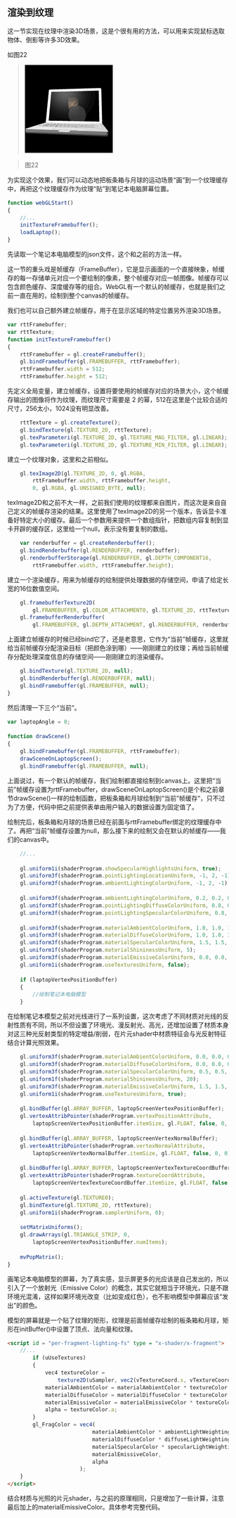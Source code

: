 ## 渲染到纹理

这一节实现在纹理中渲染3D场景，这是个很有用的方法，可以用来实现鼠标选取物体、倒影等许多3D效果。

如图22

>![图22](../image/C1_Start/1_022.gif)

>图22

为实现这个效果，我们可以动态地把板条箱与月球的运动场景“画”到一个纹理缓存中，再把这个纹理缓存作为纹理“贴”到笔记本电脑屏幕位置。

```javascript
function webGLStart()
{
    //...
	initTextureFramebuffer();
	loadLaptop();
}
```
先读取一个笔记本电脑模型的json文件，这个和之前的方法一样。

这一节的重头戏是帧缓存（FrameBuffer），它是显示画面的一个直接映象，帧缓存的每一存储单元对应一个要绘制的像素，整个帧缓存对应一帧图像。帧缓存可以包含颜色缓存、深度缓存等的组合。WebGL有一个默认的帧缓存，也就是我们之前一直在用的，绘制到整个canvas的帧缓存。

我们也可以自己额外建立帧缓存，用于在显示区域的特定位置另外渲染3D场景。

```javascript
var rttFramebuffer;
var rttTexture;
function initTextureFramebuffer()
{
	rttFramebuffer = gl.createFramebuffer();
	gl.bindFramebuffer(gl.FRAMEBUFFER, rttFramebuffer);
	rttFramebuffer.width = 512;
	rttFramebuffer.height = 512;
```
先定义全局变量，建立帧缓存，设置将要使用的帧缓存对应的场景大小，这个帧缓存输出的图像将作为纹理，而纹理尺寸需要是 2 的幂，512在这里是个比较合适的尺寸，256太小，1024没有明显改善。


```javascript
	rttTexture = gl.createTexture();
	gl.bindTexture(gl.TEXTURE_2D, rttTexture);
	gl.texParameteri(gl.TEXTURE_2D, gl.TEXTURE_MAG_FILTER, gl.LINEAR);
	gl.texParameteri(gl.TEXTURE_2D, gl.TEXTURE_MIN_FILTER, gl.LINEAR);
```
建立一个纹理对象，这里和之前相似。
```javascript
	gl.texImage2D(gl.TEXTURE_2D, 0, gl.RGBA,
		rttFramebuffer.width, rttFramebuffer.height,
		0, gl.RGBA, gl.UNSIGNED_BYTE, null);
```
texImage2D和之前不大一样，之前我们使用的纹理都来自图片，而这次是来自自己定义的帧缓存渲染的结果。这里使用了texImage2D的另一个版本，告诉显卡准备好特定大小的缓存。最后一个参数用来提供一个数组指针，把数组内容复制到显卡开辟的缓存区，这里给一个null，表示没有要复制的数组。
```javascript
	var renderbuffer = gl.createRenderbuffer();
	gl.bindRenderbuffer(gl.RENDERBUFFER, renderbuffer);
	gl.renderbufferStorage(gl.RENDERBUFFER, gl.DEPTH_COMPONENT16,
		rttFramebuffer.width, rttFramebuffer.height);
```
建立一个渲染缓存，用来为帧缓存的绘制提供处理数据的存储空间，申请了给定长宽的16位数值空间。
```javascript
	gl.framebufferTexture2D(
		gl.FRAMEBUFFER, gl.COLOR_ATTACHMENT0, gl.TEXTURE_2D, rttTexture, 0);
	gl.framebufferRenderbuffer(
		gl.FRAMEBUFFER, gl.DEPTH_ATTACHMENT, gl.RENDERBUFFER, renderbuffer);
```
上面建立帧缓存的时候已经bind它了，还是老意思，它作为“当前”帧缓存，这里就给当前帧缓存分配渲染目标（把颜色涂到哪）——刚刚建立的纹理；再给当前帧缓存分配处理深度信息的存储空间——刚刚建立的渲染缓存。
```javascript
	gl.bindTexture(gl.TEXTURE_2D, null);
	gl.bindRenderbuffer(gl.RENDERBUFFER, null);
	gl.bindFramebuffer(gl.FRAMEBUFFER, null);
}
```
然后清理一下三个“当前”。

```javascript
var laptopAngle = 0;

function drawScene()
{
	gl.bindFramebuffer(gl.FRAMEBUFFER, rttFramebuffer);
	drawSceneOnLaptopScreen();
	gl.bindFramebuffer(gl.FRAMEBUFFER, null);
```
上面说过，有一个默认的帧缓存，我们绘制都直接绘制到canvas上。这里把“当前”帧缓存设置为rttFramebuffer，drawSceneOnLaptopScreen()是个和之前章节drawScene()一样的绘制函数，把板条箱和月球绘制到“当前”帧缓存“，只不过为了方便，代码中把之前提供表单由用户输入的数据设置为固定值了。

绘制完后，板条箱和月球的场景已经在前面与rttFramebuffer绑定的纹理缓存中了。再把“当前”帧缓存设置为null，那么接下来的绘制又会在默认的帧缓存——我们的canvas中。
```javascript
    //...

	gl.uniform1i(shaderProgram.showSpecularHighlightsUniform, true);
	gl.uniform3f(shaderProgram.pointLightingLocationUniform, -1, 2, -1);
	gl.uniform3f(shaderProgram.ambientLightingColorUniform, -1, 2, -1);

	gl.uniform3f(shaderProgram.ambientLightingColorUniform, 0.2, 0.2, 0.2);
	gl.uniform3f(shaderProgram.pointLightingDiffuseColorUniform, 0.8, 0.8, 0.8);
	gl.uniform3f(shaderProgram.pointLightingSpecularColorUniform, 0.8, 0.8, 0.8);

	gl.uniform3f(shaderProgram.materialAmbientColorUniform, 1.0, 1.0, 1.0);
	gl.uniform3f(shaderProgram.materialDiffuseColorUniform, 1.0, 1.0, 1.0);
	gl.uniform3f(shaderProgram.materialSpecularColorUniform, 1.5, 1.5, 1.5);
	gl.uniform1f(shaderProgram.materialShininessUniform, 5);
	gl.uniform3f(shaderProgram.materialEmissiveColorUniform, 0.0, 0.0, 0.0);
	gl.uniform1i(shaderProgram.useTexturesUniform, false);

	if (laptopVertexPositionBuffer)
	{
	    //绘制笔记本电脑模型
	}
```
在绘制笔记本模型之前对光线进行了一系列设置，这次考虑了不同材质对光线的反射性质有不同，所以不但设置了环境光、漫反射光、高光，还增加设置了材质本身对这三种光反射类型的特定增益/削弱，在片元shader中材质特征会与光反射特征结合计算光照效果。
```javascript
	gl.uniform3f(shaderProgram.materialAmbientColorUniform, 0.0, 0.0, 0.0);
	gl.uniform3f(shaderProgram.materialDiffuseColorUniform, 0.0, 0.0, 0.0);
	gl.uniform3f(shaderProgram.materialSpecularColorUniform, 0.5, 0.5, 0.5);
	gl.uniform1f(shaderProgram.materialShininessUniform, 20);
	gl.uniform3f(shaderProgram.materialEmissiveColorUniform, 1.5, 1.5, 1.5);
	gl.uniform1i(shaderProgram.useTexturesUniform, true);

	gl.bindBuffer(gl.ARRAY_BUFFER, laptopScreenVertexPositionBuffer);
	gl.vertexAttribPointer(shaderProgram.vertexPositionAttribute,
		laptopScreenVertexPositionBuffer.itemSize, gl.FLOAT, false, 0, 0);

	gl.bindBuffer(gl.ARRAY_BUFFER, laptopScreenVertexNormalBuffer);
	gl.vertexAttribPointer(shaderProgram.vertexNormalAttribute,
		laptopScreenVertexNormalBuffer.itemSize, gl.FLOAT, false, 0, 0);

	gl.bindBuffer(gl.ARRAY_BUFFER, laptopScreenVertexTextureCoordBuffer);
	gl.vertexAttribPointer(shaderProgram.textureCoordAttribute,
		laptopScreenVertexTextureCoordBuffer.itemSize, gl.FLOAT, false, 0, 0);

	gl.activeTexture(gl.TEXTURE0);
	gl.bindTexture(gl.TEXTURE_2D, rttTexture);
	gl.uniform1i(shaderProgram.samplerUniform, 0);

	setMatrixUniforms();
	gl.drawArrays(gl.TRIANGLE_STRIP, 0,
		laptopScreenVertexPositionBuffer.numItems);

	mvPopMatrix();
}
```
画笔记本电脑模型的屏幕，为了真实感，显示屏更多的光应该是自己发出的，所以引入了一个放射光（Emissive Color）的概念，其实它就相当于环境光，只是不跟环境光混淆，这样如果环境光改变（比如变成红色），也不影响模型中屏幕应该“发出”的颜色。

模型的屏幕就是一个贴了纹理的矩形，纹理是前面帧缓存绘制的板条箱和月球，矩形在initBuffer()中设置了顶点、法向量和纹理。

```html
<script id = "per-fragment-lighting-fs" type = "x-shader/x-fragment">
    //...
		if (uUseTextures)
		{
			vec4 textureColor =
				texture2D(uSampler, vec2(vTextureCoord.s, vTextureCoord.t));
			materialAmbientColor = materialAmbientColor * textureColor.rgb;
			materialDiffuseColor = materialDiffuseColor * textureColor.rgb;
			materialEmissiveColor = materialEmissiveColor * textureColor.rgb;
			alpha = textureColor.a;
		}
		gl_FragColor = vec4(
						   materialAmbientColor * ambientLightWeighting +
						   materialDiffuseColor * diffuseLightWeighting +
						   materialSpecularColor * specularLightWeighting +
						   materialEmissiveColor,
						   alpha
					   );
	}
</script>
```
结合材质与光照的片元shader，与之前的原理相同，只是增加了一些计算，注意最后加上的materialEmissiveColor。具体参考完整代码。
